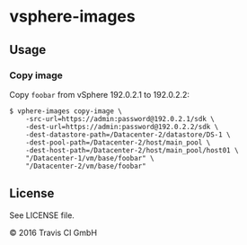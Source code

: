 # vsphere-images

## Usage

### Copy image

Copy `foobar` from vSphere 192.0.2.1 to 192.0.2.2:

```
$ vphere-images copy-image \
	-src-url=https://admin:password@192.0.2.1/sdk \
	-dest-url=https://admin:password@192.0.2.2/sdk \
	-dest-datastore-path=/Datacenter-2/datastore/DS-1 \
	-dest-pool-path=/Datacenter-2/host/main_pool \
	-dest-host-path=/Datacenter-2/host/main_pool/host01 \
	"/Datacenter-1/vm/base/foobar" \
	"/Datacenter-2/vm/base/foobar"
```

## License

See LICENSE file.

© 2016 Travis CI GmbH
